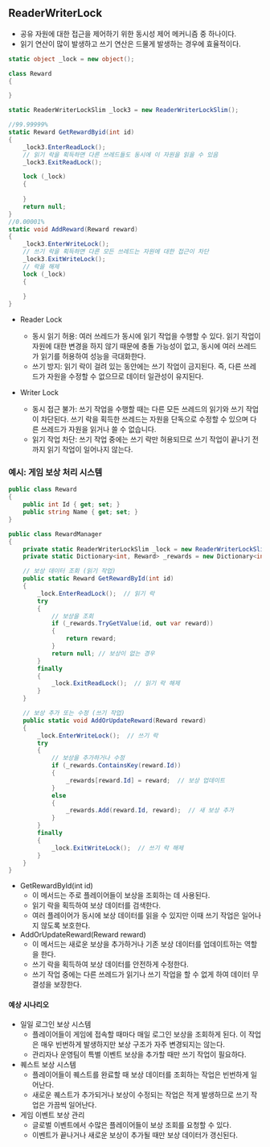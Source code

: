 ## ReaderWriterLock
- 공유 자원에 대한 접근을 제어하기 위한 동시성 제어 메커니즘 중 하나이다.
- 읽기 연산이 많이 발생하고 쓰기 연산은 드물게 발생하는 경우에 효율적이다.

```C#
static object _lock = new object();

class Reward
{

}

static ReaderWriterLockSlim _lock3 = new ReaderWriterLockSlim();

//99.99999%
static Reward GetRewardByid(int id)
{
    _lock3.EnterReadLock();
    // 읽기 락을 획득하면 다른 쓰레드들도 동시에 이 자원을 읽을 수 있음
    _lock3.ExitReadLock();

    lock (_lock)
    {
        
    }
    return null;
}
//0.00001%
static void AddReward(Reward reward)
{
    _lock3.EnterWriteLock();
    // 쓰기 락을 획득하면 다른 모든 쓰레드는 자원에 대한 접근이 차단
    _lock3.ExitWriteLock();
    // 락을 해제
    lock (_lock)
    {
        
    }
}
```

- Reader Lock
  - 동시 읽기 허용: 여러 쓰레드가 동시에 읽기 작업을 수행할 수 있다. 읽기 작업이 자원에 대한 변경을 하지 않기 때문에 충돌 가능성이 없고, 동시에 여러 쓰레드가 읽기를 허용하여 성능을 극대화한다.
  - 쓰기 방지: 읽기 락이 걸려 있는 동안에는 쓰기 작업이 금지된다. 즉, 다른 쓰레드가 자원을 수정할 수 없으므로 데이터 일관성이 유지된다.
 
- Writer Lock
  - 동시 접근 불가: 쓰기 작업을 수행할 때는 다른 모든 쓰레드의 읽기와 쓰기 작업이 차단된다. 쓰기 락을 획득한 쓰레드는 자원을 단독으로 수정할 수 있으며 다른 쓰레드가 자원을 읽거나 쓸 수 없습니다.
  - 읽기 작업 차단: 쓰기 작업 중에는 쓰기 락만 허용되므로 쓰기 작업이 끝나기 전까지 읽기 작업이 일어나지 않는다.
 
### 예시: 게임 보상 처리 시스템
```C#
public class Reward
{
    public int Id { get; set; }
    public string Name { get; set; }
}

public class RewardManager
{
    private static ReaderWriterLockSlim _lock = new ReaderWriterLockSlim();
    private static Dictionary<int, Reward> _rewards = new Dictionary<int, Reward>();

    // 보상 데이터 조회 (읽기 작업)
    public static Reward GetRewardById(int id)
    {
        _lock.EnterReadLock();  // 읽기 락
        try
        {
            // 보상을 조회
            if (_rewards.TryGetValue(id, out var reward))
            {
                return reward;
            }
            return null; // 보상이 없는 경우
        }
        finally
        {
            _lock.ExitReadLock();  // 읽기 락 해제
        }
    }

    // 보상 추가 또는 수정 (쓰기 작업)
    public static void AddOrUpdateReward(Reward reward)
    {
        _lock.EnterWriteLock();  // 쓰기 락
        try
        {
            // 보상을 추가하거나 수정
            if (_rewards.ContainsKey(reward.Id))
            {
                _rewards[reward.Id] = reward;  // 보상 업데이트
            }
            else
            {
                _rewards.Add(reward.Id, reward);  // 새 보상 추가
            }
        }
        finally
        {
            _lock.ExitWriteLock();  // 쓰기 락 해제
        }
    }
}
```
- GetRewardById(int id)
  - 이 메서드는 주로 플레이어들이 보상을 조회하는 데 사용된다.
  - 읽기 락을 획득하여 보상 데이터를 검색한다.
  - 여러 플레이어가 동시에 보상 데이터를 읽을 수 있지만 이때 쓰기 작업은 일어나지 않도록 보호한다.
- AddOrUpdateReward(Reward reward)
  - 이 메서드는 새로운 보상을 추가하거나 기존 보상 데이터를 업데이트하는 역할을 한다.
  - 쓰기 락을 획득하여 보상 데이터를 안전하게 수정한다.
  - 쓰기 작업 중에는 다른 쓰레드가 읽기나 쓰기 작업을 할 수 없게 하여 데이터 무결성을 보장한다.

#### 예상 시나리오
- 일일 로그인 보상 시스템
  - 플레이어들이 게임에 접속할 때마다 매일 로그인 보상을 조회하게 된다. 이 작업은 매우 빈번하게 발생하지만 보상 구조가 자주 변경되지는 않는다.
  - 관리자나 운영팀이 특별 이벤트 보상을 추가할 때만 쓰기 작업이 필요하다.
- 퀘스트 보상 시스템
  - 플레이어들이 퀘스트를 완료할 때 보상 데이터를 조회하는 작업은 빈번하게 일어난다.
  - 새로운 퀘스트가 추가되거나 보상이 수정되는 작업은 적게 발생하므로 쓰기 작업은 가끔씩 일어난다.
- 게임 이벤트 보상 관리
  - 글로벌 이벤트에서 수많은 플레이어들이 보상 조회를 요청할 수 있다.
  - 이벤트가 끝나거나 새로운 보상이 추가될 때만 보상 데이터가 갱신된다.
 
